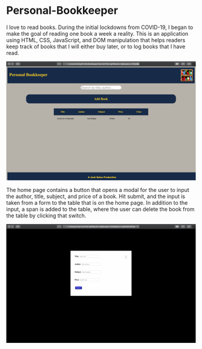 # Personal-Bookkeeper

I love to read books. During the initial lockdowns from COVID-19, I began to make the goal of reading one book a week a reality. This is an application using HTML, CSS, JavaScript, and DOM manipulation that helps readers keep track of books that I will either buy later, or to log books that I have read.


![alt text](https://github.com/joshsalce/Personal-Bookkeeper/blob/main/Home.png)

The home page contains a button that opens a modal for the user to input the author, title, subject, and price of a book. Hit submit, and the input is taken from a form to the table that is on the home page. In addition to the input, a span is added to the table, where the user can delete the book from the table by clicking that switch.

![alt text](https://github.com/joshsalce/Personal-Bookkeeper/blob/main/Modal.png)
